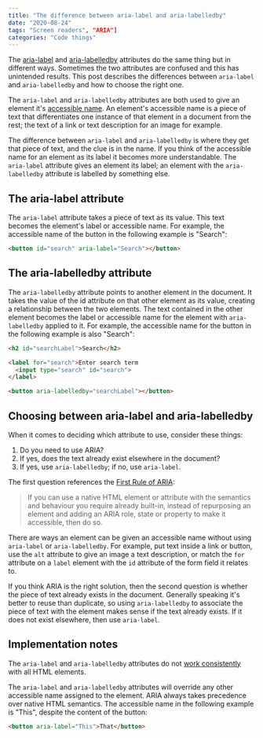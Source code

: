 ```yaml
---
title: "The difference between aria-label and aria-labelledby"
date: "2020-08-24"
tags: "Screen readers", "ARIA"]
categories: "Code things"
---
```


The [aria-label](https://www.w3.org/TR/wai-aria-1.1/#aria-label) and [aria-labelledby](https://www.w3.org/TR/wai-aria-1.1/#aria-labelledby) attributes do the same thing but in different ways. Sometimes the two attributes are confused and this has unintended results. This post describes the differences between `aria-label` and `aria-labelledby` and how to choose the right one.

The `aria-label` and `aria-labelledby` attributes are both used to give an element it's [accessible name](https://developer.paciellogroup.com/blog/2017/04/what-is-an-accessible-name/). An element's accessible name is a piece of text that differentiates one instance of that element in a document from the rest; the text of a link or text description for an image for example.

The difference between `aria-label` and `aria-labelledby` is where they get that piece of text, and the clue is in the name. If you think of the accessible name for an element as its label it becomes more understandable. The `aria-label` attribute gives an element its label; an element with the `aria-labelledby` attribute is labelled by something else.

## The aria-label attribute

The `aria-label` attribute takes a piece of text as its value. This text becomes the element's label or accessible name. For example, the accessible name of the button in the following example is "Search": 

```html
<button id="search" aria-label="Search"></button>
```

## The aria-labelledby attribute

The `aria-labelledby` attribute points to another element in the document. It takes the value of the id attribute on that other element as its value, creating a relationship between the two elements. The text contained in the other element becomes the label or accessible name for the element with `aria-labelledby` applied to it. For example, the accessible name for the button in the following example is also "Search":

```html
<h2 id="searchLabel">Search</h2>

<label for="search">Enter search term
  <input type="search" id="search">
</label>

<button aria-labelledby="searchLabel"></button>
```

## Choosing between aria-label and aria-labelledby

When it comes to deciding which attribute to use, consider these things:

1. Do you need to use ARIA?
2. If yes, does the text already exist elsewhere in the document?
3. If yes, use `aria-labelledby`; if no, use `aria-label`.

The first question references the [First Rule of ARIA](https://www.w3.org/TR/using-aria/#firstrule):

> If you can use a native HTML element or attribute with the semantics and behaviour you require already built-in, instead of repurposing an element and adding an ARIA role, state or property to make it accessible, then do so.

There are ways an element can be given an accessible name without using `aria-label` or `aria-labelledby`. For example, put text inside a link or button, use the `alt` attribute to give an image a text description, or match the `for` attribute on a `label` element with the `id` attribute of the form field it relates to.

If you think ARIA is the right solution, then the second question is whether the piece of text already exists in the document. Generally speaking it's better to reuse than duplicate, so using `aria-labelledby` to associate the piece of text with the element makes sense if the text already exists. If it does not exist elsewhere, then use `aria-label`.

## Implementation notes

The `aria-label` and `aria-labelledby` attributes do not [work consistently](https://developer.paciellogroup.com/blog/2017/07/short-note-on-aria-label-aria-labelledby-and-aria-describedby/) with all HTML elements.

The `aria-label` and `aria-labelledby` attributes will override any other accessible name assigned to the element. ARIA always takes precedence over native HTML semantics. The accessible name in the following example is "This", despite the content of the button: 

```html
<button aria-label="This">That</button>
```

